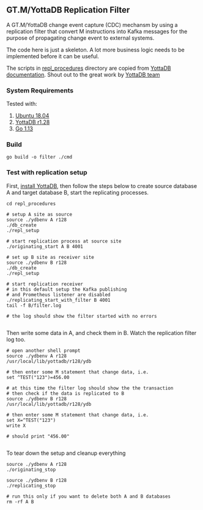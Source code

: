 ## GT.M/YottaDB Replication Filter 

A GT.M/YottaDB change event capture (CDC) mechansm by using a replication filter that convert M instructions into Kafka messages for the purpose of propagating change event to external systems.

The code here is just a skeleton. A lot more business logic needs to be implemented before it can be useful.

The scripts in [repl_procedures](repl_procedures) directory are copied from [YottaDB documentation](https://gitlab.com/YottaDB/DB/YDBDoc/tree/master/AdminOpsGuide/repl_procedures). Shout out to the great work by [YottaDB team](https://yottadb.com/)

### System Requirements
Tested with:
1. [Ubuntu 18.04](http://releases.ubuntu.com/18.04/)
2. [YottaDB r1.28](https://yottadb.com/product/get-started/)
3. [Go 1.13](https://golang.org/dl/)

### Build
```
go build -o filter ./cmd

```

### Test with replication setup

First, [install YottaDB](https://yottadb.com/product/get-started/), then follow the steps below to create source database A and target database B, start the replicating processes.

```
cd repl_procedures

# setup A site as source
source ./ydbenv A r128
./db_create
./repl_setup

# start replication process at source site
./originating_start A B 4001

# set up B site as receiver site
source ./ydbenv B r128
./db_create
./repl_setup

# start replication receiver
# in this default setup the Kafka publishing 
# and Prometheus listener are disabled
./replicating_start_with_filter B 4001
tail -f B/filter.log

# the log should show the filter started with no errors 


```

Then write some data in A, and check them in B. Watch the replication filter log too.

```
# open another shell prompt
source ./ydbenv A r128
/usr/local/lib/yottadb/r128/ydb

# then enter some M statement that change data, i.e.
set ^TEST("123")=456.00

# at this time the filter log should show the the transaction
# then check if the data is replicated to B
source ./ydbenv B r128
/usr/local/lib/yottadb/r128/ydb

# then enter some M statement that change data, i.e.
set X=^TEST("123")
write X

# should print "456.00"


```

To tear down the setup and cleanup everything
```
source ./ydbenv A r128
./originating_stop

source ./ydbenv B r128
./replicating_stop

# run this only if you want to delete both A and B databases
rm -rf A B

```
